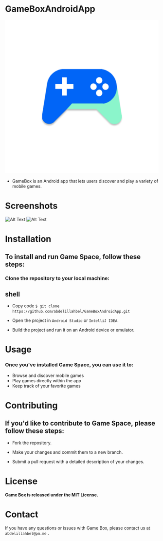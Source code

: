 # GameBoxAndroidApp
![GameBoxAndroidApp Logo](/app/src/main/ic_launcher-playstore.png)
- GameBox is an Android app that lets users discover and play a variety of mobile games.

# Screenshots
![Alt Text](https://via.placeholder.com/360x740.png?text=Image+Not+Found)
![Alt Text](https://via.placeholder.com/360x740.png?text=Image+Not+Found)

# Installation
## To install and run Game Space, follow these steps:

### Clone the repository to your local machine:
## shell
* Copy code
`$ git clone https://github.com/abdelillahbel/GameBoxAndroidApp.git`
* Open the project in `Android Studio` or `IntelliJ IDEA`.

* Build the project and run it on an Android device or emulator.

# Usage
### Once you've installed Game Space, you can use it to:

* Browse and discover mobile games
* Play games directly within the app
* Keep track of your favorite games

# Contributing
## If you'd like to contribute to Game Space, please follow these steps:

* Fork the repository.

* Make your changes and commit them to a new branch.

* Submit a pull request with a detailed description of your changes.

# License
**Game Box is released under the MIT License.**

# Contact
If you have any questions or issues with Game Box, please contact us at `abdelillahbel@pm.me` .
